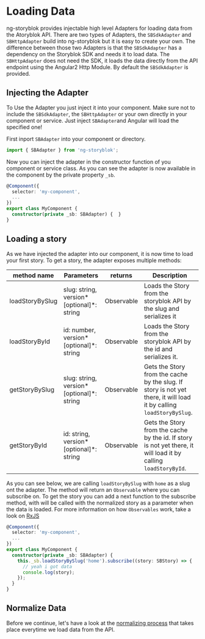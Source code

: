 # Loading Data
ng-storyblok provides injectable high level Adapters for loading data from the Atoryblok API. 
There are two types of Adapters, the `SBSdkAdapter` and `SBHttpAdapter` build into ng-storyblok but it is easy to create your own.
The difference between those two Adapters is that the `SBSdkAdapter` has a dependency on the Storyblok SDK and needs it to load data. 
The `SBHttpAdapter` does not need the SDK, it loads the data directly from the API endpoint using the Angular2 Http Module. 
By default the `SBSdkAdapter` is provided.

## Injecting the Adapter
To Use the Adapter you just inject it into your component. 
Make sure not to include the `SBSdkAdapter`, the `SBHttpAdapter` or your own directly in your component or service.
Just inject `SBAdapter`and Angular will load the specified one!

First inport `SBAdapter` into your component or directory.
```ts
import { SBAdapter } from 'ng-storyblok';
```

Now you can inject the adapter in the constructor function of you component or service class. 
As you can see the adapter is now available in the component by the private property `_sb`.

```ts
@Component({
  selector: 'my-component',
  ...
})
export class MyComponent {
  constructor(private _sb: SBAdapter) {  }
}
```

## Loading a story
As we have injected the adapter into our component, it is now time to load your first story.
To get a story, the adapter exposes multiple methods:

| method name     | Parameters                                | returns             | Description                                          |
|-----------------|-------------------------------------------|---------------------|------------------------------------------------------|
| loadStoryBySlug | slug: string, version*[optional]*: string | Observable<SBStory> |Loads the Story from the storyblok API by the slug and serializes it |
| loadStoryById   | id: number, version*[optional]*: string   | Observable<SBStory> |Loads the Story from the storyblok API by the id and serializes it. |
| getStoryBySlug  | slug: string, version*[optional]*: string | Observable<SBStory> |Gets the Story from the cache by the slug. If story is not yet there, it will load it by calling `loadStoryBySlug`. |
| getStoryById    | id: string, version*[optional]*: string   | Observable<SBStory> |Gets the Story from the cache by the id. If story is not yet there, it will load it by calling `loadStoryById`. |

As you can see below, we are calling `loadStoryBySlug` with `home` as a slug ont the adapter. The method will return an `Observable` where you can subscribe on. To get the story you can add a next function to the subscribe method, with will be called with the normalized story as a parameter when the data is loaded. For more information on how `Observables` work, take a look on [RxJS](http://reactivex.io/rxjs/)
```ts
@Component({
  selector: 'my-component',
  ...
})
export class MyComponent {
  constructor(private _sb: SBAdapter) {
    this._sb.loadStoryBySlug('home').subscribe((story: SBStory) => {
      // yeah i got data
      console.log(story);
    });
  }
}
```
## Normalize Data
Before we continue, let's have a look at the [normalizing process](serializer.md) that takes place everytime we load data from the API.
